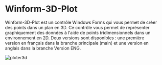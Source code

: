# Winform-3D-Plot
Winform-3D-Plot est un contrôle Windows Forms qui vous permet de créer des points dans un plan en 3D. Ce contrôle vous permet de représenter graphiquement des données à l'aide de points tridimensionnels dans un environnement en 2D.
Deux versions sont disponibles : une première version en français dans la branche principale (main) et une version en anglais dans la branche Version ENG.

![ploter3d](https://github.com/Zakaria-Rafi/Winform-3D-Plot/assets/124291570/92cea2d8-6af1-46fa-89ae-5121d2828247)

